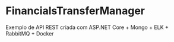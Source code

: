 # FinancialsTransferManager
Exemplo de API REST criada com ASP.NET Core + Mongo + ELK + RabbitMQ + Docker
